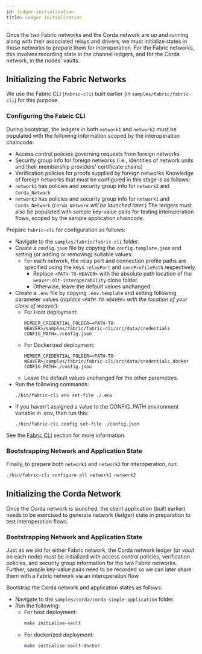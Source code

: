 ```yaml
---
id: ledger-initialization
title: Ledger Initialization
---
```


<!--
 Copyright IBM Corp. All Rights Reserved.

 SPDX-License-Identifier: CC-BY-4.0
 -->

Once the two Fabric networks and the Corda network are up and running along with their associated relays and drivers, we must initialize states in those networks to prepare them for interoperation. For the Fabric networks, this involves recording state in the channel ledgers, and for the Corda network, in the nodes' vaults.

## Initializing the Fabric Networks

We use the Fabric CLI (`fabric-cli`) built earlier (in `samples/fabric/fabric-cli`) for this purpose.

### Configuring the Fabric CLI

During bootstrap, the ledgers in both `network1` and `network2` must be populated with the following information scoped by the interoperation chaincode:
- Access control policies governing requests from foreign networks
- Security group info for foreign networks (i.e., identities of network units and their membership providers' certificate chains)
- Verification policies for proofs supplied by foreign networks
Knowledge of foreign networks that must be configured in this stage is as follows:
- `network1` has policies and security group info for `network2` and `Corda_Network`
- `network2` has policies and security group info for `network1` and `Corda_Network`
(_`Corda_Network` will be launched later._)
The ledgers must also be populated with sample key-value pairs for testing interoperation flows, scoped by the sample application chaincode.

Prepare `fabric-cli` for configuration as follows:
- Navigate to the `samples/fabric/fabric-cli` folder.
- Create a `config.json` file by copying the `config.template.json` and setting (or adding or removing) suitable values:
  * For each network, the relay port and connection profile paths are specified using the keys `relayPort` and `connProfilePath` respectively.
    - Replace `<PATH-TO-WEAVER>` with the absolute path location of the `weaver-dlt-interoperability` clone folder.
    - Otherwise, leave the default values unchanged.
- Create a `.env` file by copying `.env.template` and setting following parameter values (_replace `<PATH-TO-WEAVER>` with the location of your clone of weaver_):
  * For Host deployment:
    ```
    MEMBER_CREDENTIAL_FOLDER=<PATH-TO-WEAVER>/samples/fabric/fabric-cli/src/data/credentials
    CONFIG_PATH=./config.json
    ```
  * For Dockerized deployment:
    ```
    MEMBER_CREDENTIAL_FOLDER=<PATH-TO-WEAVER>/samples/fabric/fabric-cli/src/data/credentials_docker
    CONFIG_PATH=./config.json
    ```
  * Leave the default values unchanged for the other parameters.
- Run the following commands:
  ```
  ./bin/fabric-cli env set-file ./.env
  ```
- If you haven't assigned a value to the CONFIG_PATH environment variable in .env, then run this:
  ```
  ./bin/fabric-cli config set-file ./config.json
  ```

See the [Fabric CLI](#fabric-cli) section for more information.

### Bootstrapping Network and Application State

Finally, to prepare both `network1` and `network2` for interoperation, run:

```bash
./bin/fabric-cli configure all network1 network2
```

## Initializing the Corda Network

Once the Corda network is launched, the client application (built earlier) needs to be exercised to generate network (ledger) state in preparation to test interoperation flows.

### Bootstrapping Network and Application State
Just as we did for either Fabric network, the Corda network ledger (or _vault_ on each node) must be initialized with access control policies, verification policies, and security group information for the two Fabric networks. Further, sample key-value pairs need to be recorded so we can later share them with a Fabric network via an interoperation flow.

Bootstrap the Corda network and application states as follows:
- Navigate to the `samples/corda/corda-simple-application` folder.
- Run the following: 
  * For host deployment:
    ```bash
    make initialise-vault
    ```
  * For dockerized deployment:
    ```bash
    make initialise-vault-docker
    ```
